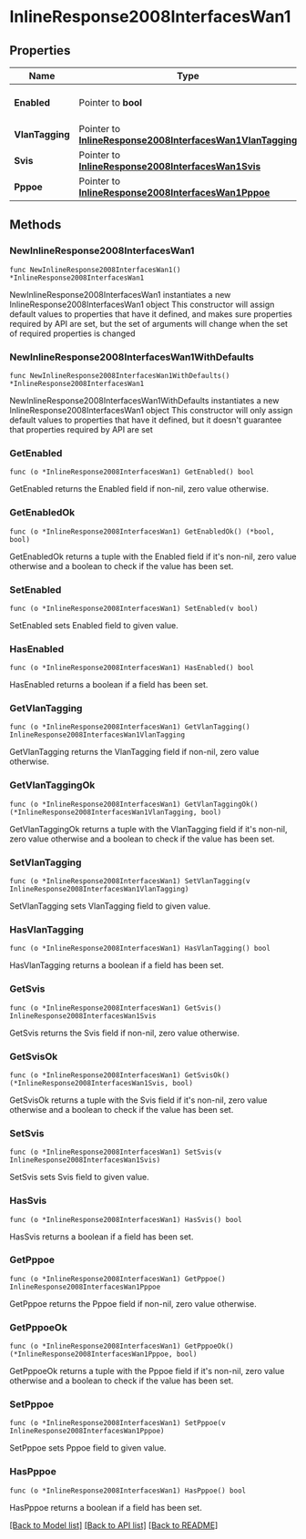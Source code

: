 # InlineResponse2008InterfacesWan1

## Properties

Name | Type | Description | Notes
------------ | ------------- | ------------- | -------------
**Enabled** | Pointer to **bool** | Enable or disable the interface. | [optional] 
**VlanTagging** | Pointer to [**InlineResponse2008InterfacesWan1VlanTagging**](InlineResponse2008InterfacesWan1VlanTagging.md) |  | [optional] 
**Svis** | Pointer to [**InlineResponse2008InterfacesWan1Svis**](InlineResponse2008InterfacesWan1Svis.md) |  | [optional] 
**Pppoe** | Pointer to [**InlineResponse2008InterfacesWan1Pppoe**](InlineResponse2008InterfacesWan1Pppoe.md) |  | [optional] 

## Methods

### NewInlineResponse2008InterfacesWan1

`func NewInlineResponse2008InterfacesWan1() *InlineResponse2008InterfacesWan1`

NewInlineResponse2008InterfacesWan1 instantiates a new InlineResponse2008InterfacesWan1 object
This constructor will assign default values to properties that have it defined,
and makes sure properties required by API are set, but the set of arguments
will change when the set of required properties is changed

### NewInlineResponse2008InterfacesWan1WithDefaults

`func NewInlineResponse2008InterfacesWan1WithDefaults() *InlineResponse2008InterfacesWan1`

NewInlineResponse2008InterfacesWan1WithDefaults instantiates a new InlineResponse2008InterfacesWan1 object
This constructor will only assign default values to properties that have it defined,
but it doesn't guarantee that properties required by API are set

### GetEnabled

`func (o *InlineResponse2008InterfacesWan1) GetEnabled() bool`

GetEnabled returns the Enabled field if non-nil, zero value otherwise.

### GetEnabledOk

`func (o *InlineResponse2008InterfacesWan1) GetEnabledOk() (*bool, bool)`

GetEnabledOk returns a tuple with the Enabled field if it's non-nil, zero value otherwise
and a boolean to check if the value has been set.

### SetEnabled

`func (o *InlineResponse2008InterfacesWan1) SetEnabled(v bool)`

SetEnabled sets Enabled field to given value.

### HasEnabled

`func (o *InlineResponse2008InterfacesWan1) HasEnabled() bool`

HasEnabled returns a boolean if a field has been set.

### GetVlanTagging

`func (o *InlineResponse2008InterfacesWan1) GetVlanTagging() InlineResponse2008InterfacesWan1VlanTagging`

GetVlanTagging returns the VlanTagging field if non-nil, zero value otherwise.

### GetVlanTaggingOk

`func (o *InlineResponse2008InterfacesWan1) GetVlanTaggingOk() (*InlineResponse2008InterfacesWan1VlanTagging, bool)`

GetVlanTaggingOk returns a tuple with the VlanTagging field if it's non-nil, zero value otherwise
and a boolean to check if the value has been set.

### SetVlanTagging

`func (o *InlineResponse2008InterfacesWan1) SetVlanTagging(v InlineResponse2008InterfacesWan1VlanTagging)`

SetVlanTagging sets VlanTagging field to given value.

### HasVlanTagging

`func (o *InlineResponse2008InterfacesWan1) HasVlanTagging() bool`

HasVlanTagging returns a boolean if a field has been set.

### GetSvis

`func (o *InlineResponse2008InterfacesWan1) GetSvis() InlineResponse2008InterfacesWan1Svis`

GetSvis returns the Svis field if non-nil, zero value otherwise.

### GetSvisOk

`func (o *InlineResponse2008InterfacesWan1) GetSvisOk() (*InlineResponse2008InterfacesWan1Svis, bool)`

GetSvisOk returns a tuple with the Svis field if it's non-nil, zero value otherwise
and a boolean to check if the value has been set.

### SetSvis

`func (o *InlineResponse2008InterfacesWan1) SetSvis(v InlineResponse2008InterfacesWan1Svis)`

SetSvis sets Svis field to given value.

### HasSvis

`func (o *InlineResponse2008InterfacesWan1) HasSvis() bool`

HasSvis returns a boolean if a field has been set.

### GetPppoe

`func (o *InlineResponse2008InterfacesWan1) GetPppoe() InlineResponse2008InterfacesWan1Pppoe`

GetPppoe returns the Pppoe field if non-nil, zero value otherwise.

### GetPppoeOk

`func (o *InlineResponse2008InterfacesWan1) GetPppoeOk() (*InlineResponse2008InterfacesWan1Pppoe, bool)`

GetPppoeOk returns a tuple with the Pppoe field if it's non-nil, zero value otherwise
and a boolean to check if the value has been set.

### SetPppoe

`func (o *InlineResponse2008InterfacesWan1) SetPppoe(v InlineResponse2008InterfacesWan1Pppoe)`

SetPppoe sets Pppoe field to given value.

### HasPppoe

`func (o *InlineResponse2008InterfacesWan1) HasPppoe() bool`

HasPppoe returns a boolean if a field has been set.


[[Back to Model list]](../README.md#documentation-for-models) [[Back to API list]](../README.md#documentation-for-api-endpoints) [[Back to README]](../README.md)


